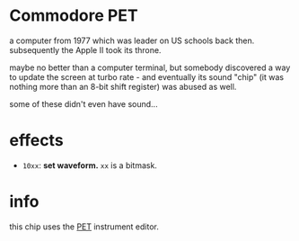 # Commodore PET

a computer from 1977 which was leader on US schools back then. subsequently the Apple II took its throne.

maybe no better than a computer terminal, but somebody discovered a way to update the screen at turbo rate - and eventually its sound "chip" (it was nothing more than an 8-bit shift register) was abused as well.

some of these didn't even have sound...

# effects

- `10xx`: **set waveform.** `xx` is a bitmask.

# info

this chip uses the [PET](../4-instrument/pet.md) instrument editor.
